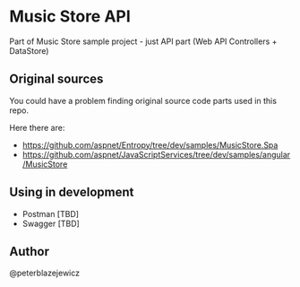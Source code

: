 # Music Store API

Part of Music Store sample project - just API part (Web API Controllers + DataStore)

## Original sources

You could have a problem finding original source code parts used in this repo. 

Here there are:
- https://github.com/aspnet/Entropy/tree/dev/samples/MusicStore.Spa
- https://github.com/aspnet/JavaScriptServices/tree/dev/samples/angular/MusicStore

## Using in development

- Postman [TBD]
- Swagger [TBD]

## Author

@peterblazejewicz
